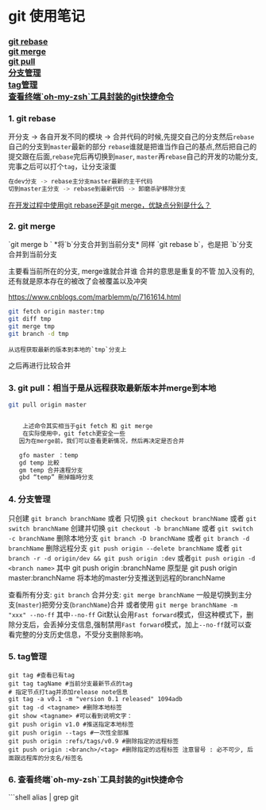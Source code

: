 # git 使用笔记
<h3>
 <a href="#div1"> git rebase </a> <br/>
 <a href="#div2"> git merge </a> <br/>
 <a href="#div3"> git pull </a><br/>
 <a href="#div4"> 分支管理 </a><br/>
 <a href="#div5"> tag管理 </a><br/>
 <a href="#div6"> 查看终端`oh-my-zsh`工具封装的git快捷命令 </a>
</h3>

<h3 id="div1"> 1. git rebase </h3>

开分支 ->  各自开发不同的模块 -> 合并代码的时候,先提交自己的分支然后`rebase`自己的分支到`master`最新的部分 
`rebase`谁就是把谁当作自己的基点,然后把自己的提交跟在后面,`rebase`完后再切换到`maser`, `master`再`rebase`自己的开发的功能分支,
完事之后可以打个`tag`，让分支滚蛋  
```bash
在dev分支 -> rebase主分支master最新的主干代码
切到master主分支 -> rebase到最新代码 -> 卸磨杀驴移除分支 

```
[在开发过程中使用git rebase还是git merge，优缺点分别是什么？](https://www.zhihu.com/question/36509119?rf=26492099)

<h3 id="div2"> 2. git merge </h3>
`git merge b `      *将`b`分支合并到当前分支*
同样 `git rebase b`，也是把 `b`分支合并到当前分支

主要看当前所在的分支, merge谁就合并谁  合并的意思是重复的不管 加入没有的,还有就是原本存在的被改了会被覆盖以及冲突

https://www.cnblogs.com/marblemm/p/7161614.html


```bash
git fetch origin master:tmp
git diff tmp 
git merge tmp
git branch -d tmp
```
    从远程获取最新的版本到本地的`tmp`分支上
   之后再进行比较合并

<h3 id="div3">3. git pull：相当于是从远程获取最新版本并merge到本地</h3>

```bash 
git pull origin master


    上述命令其实相当于git fetch 和 git merge
    在实际使用中，git fetch更安全一些
   因为在merge前，我们可以查看更新情况，然后再决定是否合并

   gfo master ：temp
   gd temp 比較 
   gm temp 合并遠程分支
   gbd “temp” 刪掉臨時分支
```

<h3 id="div4">4. 分支管理</h3>

只创建 `git branch branchName`  或者
只切换 `git checkout branchName` 或者 `git switch branchName`
创建并切换 `git checkout -b branchName` 或者 `git switch -c branchName`
删除本地分支 `git branch -D branchName` 或者 `git branch -d branchName`
删除远程分支 `git push origin --delete branchName` 或者 `git branch -r -d origin/dev && git push origin :dev` 或者`git push origin -d <branch name>`
其中 git push origin :branchName 原型是 git push origin master:branchName 将本地的master分支推送到远程的branchName

查看所有分支: `git branch`
合并分支: `git merge branchName` 一般是切换到主分支(`master`)把旁分支(`branchName`)合并 
或者使用 `git merge branchName -m "xxx" --no-ff` 其中`--no-ff` Git默认会用`Fast forward`模式，但这种模式下，删除分支后，会丢掉分支信息,强制禁用`Fast forward`模式，加上`--no-ff`就可以查看完整的分支历史信息，不受分支删除影响。

<h3 id="div5">5. tag管理</h3>

```shell
git tag #查看已有tag
git tag tagName #当前分支最新节点的tag
# 指定节点打tag并添加release note信息  
git tag -a v0.1 -m "version 0.1 released" 1094adb
git tag -d <tagname> #删除本地标签
git show <tagname> #可以看到说明文字：
git push origin v1.0 #推送指定本地标签
git push origin --tags #一次性全部推
git push origin :refs/tags/v0.9 #删除指定的远程标签
git push origin :<branch>/<tag> #删除指定的远程标签 注意冒号 : 必不可少, 后面跟远程库的分支名/标签名

```

<h3 id="div6">6. 查看终端`oh-my-zsh`工具封装的git快捷命令</h3>
```shell
alias | grep git

```